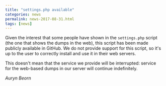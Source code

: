 ```yaml
---
title: "settings.php available"
categories: news
permalink: news-2017-08-31.html
tags: [news]
---
```


Given the interest that some people have shown in the `settings.php` script (the one that shows the dumps in the web), this script has been made publicly available in GitHub. We do not provide support for this script, so it's up to the user to correctly install and use it in their web servers.

This doesn't mean that the service we provide will be interrupted: service for the web-based dumps in our server will continue indefinitely.

*Auryn Beorn*
